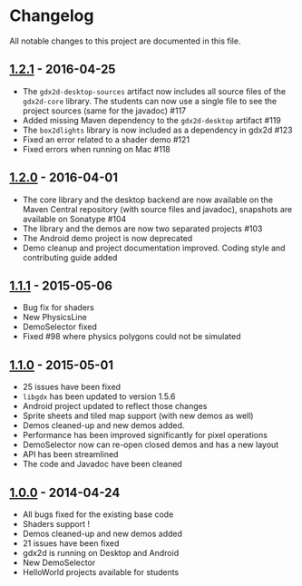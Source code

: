 # Changelog

All notable changes to this project are documented in this file.

## [1.2.1] - 2016-04-25
 - The `gdx2d-desktop-sources` artifact now includes all source files of the `gdx2d-core` library. The students can now use a single file to see the project sources (same for the javadoc) #117
 - Added missing Maven dependency to the `gdx2d-desktop` artifact #119
 - The `box2dlights` library is now included as a dependency in gdx2d #123
 - Fixed an error related to a shader demo #121
 - Fixed errors when running on Mac #118

## [1.2.0] - 2016-04-01
- The core library and the desktop backend are now available on the Maven Central repository (with source files and javadoc), snapshots are available on Sonatype #104
- The library and the demos are now two separated projects #103
- The Android demo project is now deprecated
- Demo cleanup and project documentation improved. Coding style and contributing guide added

## [1.1.1] - 2015-05-06
- Bug fix for shaders
- New PhysicsLine
- DemoSelector fixed
- Fixed #98 where physics polygons could not be simulated

## [1.1.0] - 2015-05-01
- 25 issues have been fixed
- `libgdx` has been updated to version 1.5.6
- Android project updated to reflect those changes
- Sprite sheets and tiled map support (with new demos as well)
- Demos cleaned-up and new demos added.
- Performance has been improved significantly for pixel operations
- DemoSelector now can re-open closed demos and has a new layout
- API has been streamlined
- The code and Javadoc have been cleaned

## [1.0.0] - 2014-04-24
- All bugs fixed for the existing base code
- Shaders support !
- Demos cleaned-up and new demos added
- 21 issues have been fixed
- gdx2d is running on Desktop and Android
- New DemoSelector
- HelloWorld projects available for students

[1.2.1]: https://github.com/ISC-HEI/gdx2d/releases/tag/v1.2.1
[1.2.0]: https://github.com/ISC-HEI/gdx2d/releases/tag/v1.2.0
[1.1.1]: https://github.com/ISC-HEI/gdx2d/releases/tag/v1.1.1
[1.1.0]: https://github.com/ISC-HEI/gdx2d/releases/tag/v1.1.0
[1.0.0]: https://github.com/ISC-HEI/gdx2d/releases/tag/v1.0.0